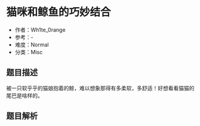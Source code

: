 # 猫咪和鲸鱼的巧妙结合

- 作者：Wh1te_0range
- 参考：-
- 难度：Normal
- 分类：Misc

## 题目描述

被一只软乎乎的猫娘抱着的鲸，难以想象那得有多柔软，多舒适！好想看看猫猫的尾巴是啥样的。

## 题目解析
